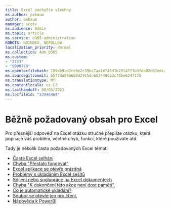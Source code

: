 ```yaml
---
title: Excel zachyťte všechny
ms.author: pebaum
author: pebaum
manager: scotv
ms.audience: Admin
ms.topic: article
ms.service: o365-administration
ROBOTS: NOINDEX, NOFOLLOW
localization_priority: Normal
ms.collection: Adm_O365
ms.custom:
- "2723"
- "9000779"
ms.openlocfilehash: 199db9cd2cc8e2c39bc7aa1e749d1b29f47f3b3fdb02d07edc2b7dc10c19dbbd
ms.sourcegitcommit: b5f7da89a650d2915dc652449623c78be6247175
ms.translationtype: MT
ms.contentlocale: cs-CZ
ms.lasthandoff: 08/05/2021
ms.locfileid: "53946464"
---
```

# <a name="commonly-requested-content-for-excel"></a>Běžně požadovaný obsah pro Excel

Pro přesnější odpověď na Excel otázku stručně přepište otázku, která popisuje váš problém, včetně chyb, funkcí, které používáte atd. 

Tady je několik často požadovaných Excel témat:

- [Časté Excel selhání](https://support.office.com/article/Excel-not-responding-hangs-freezes-or-stops-working-37E7D3C9-9E84-40BF-A805-4CA6853A1FF4)
- [Chyba "Přestalo fungovat"](https://support.office.com/client/52bd7985-4e99-4a35-84c8-2d9b8301a2fa)
- [Excel aplikace se otevře prázdná](https://docs.microsoft.com/office/troubleshoot/excel/excel-opens-blank)
- [Problémy s ukládáním Excel sešitů](https://docs.microsoft.com/office/troubleshoot/excel/issue-when-save-excel-workbooks)
- [Sdílení nebo spolupráce na Excel dokumentech](https://support.office.com/article/7152aa8b-b791-414c-a3bb-3024e46fb104)
- [Chyba "K dokončení této akce není dost paměti".](https://docs.microsoft.com/office/troubleshoot/excel/available-resources-errors)
- [Co je automatické ukládání?](https://support.office.com/article/6d6bd723-ebfd-4e40-b5f6-ae6e8088f7a5)
- [Soubor se otevře jen pro čtení.](https://support.office.com/article/why-did-my-file-open-read-only-3ab4b792-da50-4b38-8628-14c64e1f1d15)
- [Nápověda k PowerBI](https://powerbi.microsoft.com/support/)